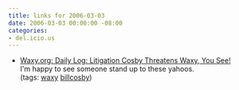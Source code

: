 ```yaml
---
title: links for 2006-03-03
date: 2006-03-03 00:00:00 -08:00
categories:
- del.icio.us
---
```


<ul class="delicious">
	<li>
		<div class="delicious-link"><a href="http://www.waxy.org/archive/2006/03/03/litigati.shtml">Waxy.org: Daily Log: Litigation Cosby Threatens Waxy, You See!</a></div>
		<div class="delicious-extended">I'm happy to see someone stand up to these yahoos.</div>
		<div class="delicious-tags">(tags: <a href="http://del.icio.us/torrez/waxy">waxy</a> <a href="http://del.icio.us/torrez/billcosby">billcosby</a>)</div>
	</li>
</ul>
